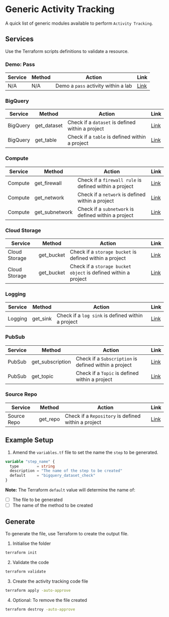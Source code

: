 # Generic Activity Tracking

A quick list of generic modules available to perform `Activity Tracking`.

## Services

Use the Terraform scripts definitions to validate a resource.

###  Demo: Pass 

| Service | Method | Action | Link |
|---------|--------|--------|------|
| N/A | N/A | Demo a `pass` activity within a lab | [Link](https://github.com/CloudVLab/terraform-lab-foundation/tree/main/activity-tracking/pass_step_check) |

###  BigQuery

| Service | Method | Action | Link |
|---------|--------|--------|------|
| BigQuery | get_dataset | Check if a `dataset` is defined within a project | [Link](https://github.com/CloudVLab/terraform-lab-foundation/tree/main/activity-tracking/bq_dataset_create) |
| BigQuery | get_table | Check if a `table` is defined within a project | [Link](https://github.com/CloudVLab/terraform-lab-foundation/tree/main/activity-tracking/bq_table_create) |

### Compute

| Service | Method | Action | Link |
|---------|--------|--------|------|
| Compute | get_firewall | Check if a `firewall rule` is defined within a project | [Link](https://github.com/CloudVLab/terraform-lab-foundation/tree/main/activity-tracking/fw_rule_create) |
| Compute | get_network | Check if a `network` is defined within a project | [Link](https://github.com/CloudVLab/terraform-lab-foundation/tree/main/activity-tracking/vpc_network_create) |
| Compute | get_subnetwork | Check if a `subnetwork` is defined within a project | [Link](https://github.com/CloudVLab/terraform-lab-foundation/tree/main/activity-tracking/vpc_subnet_create) |


### Cloud Storage

| Service | Method | Action | Link |
|---------|--------|--------|------|
| Cloud Storage | get_bucket | Check if a `storage bucket` is defined within a project | [Link](https://github.com/CloudVLab/terraform-lab-foundation/tree/main/activity-tracking/gcs_bucket_create) |
| Cloud Storage | get_bucket | Check if a `storage bucket object` is defined within a project | [Link](https://github.com/CloudVLab/terraform-lab-foundation/tree/main/activity-tracking/gcs_bucket_object) |

### Logging

| Service | Method | Action | Link |
|---------|--------|--------|------|
| Logging | get_sink | Check if a `log sink` is defined within a project | [Link](https://github.com/CloudVLab/terraform-lab-foundation/tree/main/activity-tracking/log_sink_create) |

### PubSub

| Service | Method | Action | Link |
|---------|--------|--------|------|
| PubSub | get_subscription | Check if a `Subscription` is defined within a project | [Link](https://github.com/CloudVLab/terraform-lab-foundation/tree/main/activity-tracking/pubsub_sub_create) |
| PubSub | get_topic | Check if a `Topic` is defined within a project | [Link](https://github.com/CloudVLab/terraform-lab-foundation/tree/main/activity-tracking/pubsub_topic_create) |

### Source Repo

| Service | Method | Action | Link |
|---------|--------|--------|------|
| Source Repo | get_repo | Check if a `Repository` is defined within a project | [Link](https://github.com/CloudVLab/terraform-lab-foundation/tree/main/activity-tracking/source_repo_create) |



## Example Setup

1. Amend the `variables.tf` file to set the name the `step` to be generated.

```terraform
variable "step_name" {
  type        = string
  description = "The name of the step to be created"
  default     = "bigquery_dataset_check"
}
```

__Note:__ The Terraform `default` value will determine the name of:

- [ ] The file to be generated
- [ ] The name of the method to be created

## Generate

To generate the file, use Terraform to create the output file.

1. Initialise the folder 
```bash
terraform init
```

2. Validate the code
```bash
terraform validate
```

3. Create the activity tracking code file
```bash
terraform apply -auto-approve
```

4. Optional: To remove the file created
```bash
terraform destroy -auto-approve
```
